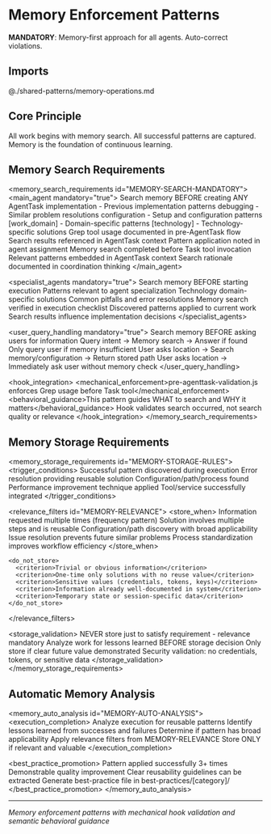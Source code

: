 # Memory Enforcement Patterns

**MANDATORY**: Memory-first approach for all agents. Auto-correct violations.

## Imports
@./shared-patterns/memory-operations.md

## Core Principle

All work begins with memory search. All successful patterns are captured. Memory is the foundation of continuous learning.

## Memory Search Requirements

<memory_search_requirements id="MEMORY-SEARCH-MANDATORY">
  <main_agent mandatory="true">
    <rule>Search memory BEFORE creating ANY AgentTask</rule>
    <topics>
      <topic>implementation - Previous implementation patterns</topic>
      <topic>debugging - Similar problem resolutions</topic>
      <topic>configuration - Setup and configuration patterns</topic>
      <topic>[work_domain] - Domain-specific patterns</topic>
      <topic>[technology] - Technology-specific solutions</topic>
    </topics>
    <evidence>
      <requirement>Grep tool usage documented in pre-AgentTask flow</requirement>
      <requirement>Search results referenced in AgentTask context</requirement>
      <requirement>Pattern application noted in agent assignment</requirement>
    </evidence>
    <validation>
      <check>Memory search completed before Task tool invocation</check>
      <check>Relevant patterns embedded in AgentTask context</check>
      <check>Search rationale documented in coordination thinking</check>
    </validation>
  </main_agent>

  <specialist_agents mandatory="true">
    <rule>Search memory BEFORE starting execution</rule>
    <topics>
      <topic>Patterns relevant to agent specialization</topic>
      <topic>Technology domain-specific solutions</topic>
      <topic>Common pitfalls and error resolutions</topic>
    </topics>
    <validation>
      <check>Memory search verified in execution checklist</check>
      <check>Discovered patterns applied to current work</check>
      <check>Search results influence implementation decisions</check>
    </validation>
  </specialist_agents>

  <user_query_handling mandatory="true">
    <rule>Search memory BEFORE asking users for information</rule>
    <check>Query intent → Memory search → Answer if found</check>
    <check>Only query user if memory insufficient</check>
    <examples>
      <good>User asks location → Search memory/configuration → Return stored path</good>
      <bad>User asks location → Immediately ask user without memory check</bad>
    </examples>
  </user_query_handling>

  <hook_integration>
    <mechanical_enforcement>pre-agenttask-validation.js enforces Grep usage before Task tool</mechanical_enforcement>
    <behavioral_guidance>This pattern guides WHAT to search and WHY it matters</behavioral_guidance>
    <limitation>Hook validates search occurred, not search quality or relevance</limitation>
  </hook_integration>
</memory_search_requirements>

## Memory Storage Requirements

<memory_storage_requirements id="MEMORY-STORAGE-RULES">
  <trigger_conditions>
    <success>Successful pattern discovered during execution</success>
    <failure>Error resolution providing reusable solution</failure>
    <discovery>Configuration/path/process found</discovery>
    <optimization>Performance improvement technique applied</optimization>
    <integration>Tool/service successfully integrated</integration>
  </trigger_conditions>

  <relevance_filters id="MEMORY-RELEVANCE">
    <store_when>
      <criterion>Information requested multiple times (frequency pattern)</criterion>
      <criterion>Solution involves multiple steps and is reusable</criterion>
      <criterion>Configuration/path discovery with broad applicability</criterion>
      <criterion>Issue resolution prevents future similar problems</criterion>
      <criterion>Process standardization improves workflow efficiency</criterion>
    </store_when>

    <do_not_store>
      <criterion>Trivial or obvious information</criterion>
      <criterion>One-time only solutions with no reuse value</criterion>
      <criterion>Sensitive values (credentials, tokens, keys)</criterion>
      <criterion>Information already well-documented in system</criterion>
      <criterion>Temporary state or session-specific data</criterion>
    </do_not_store>
  </relevance_filters>

  <storage_validation>
    <rule>NEVER store just to satisfy requirement - relevance mandatory</rule>
    <rule>Analyze work for lessons learned BEFORE storage decision</rule>
    <rule>Only store if clear future value demonstrated</rule>
    <rule>Security validation: no credentials, tokens, or sensitive data</rule>
  </storage_validation>
</memory_storage_requirements>

## Automatic Memory Analysis

<memory_auto_analysis id="MEMORY-AUTO-ANALYSIS">
  <execution_completion>
    <step>Analyze execution for reusable patterns</step>
    <step>Identify lessons learned from successes and failures</step>
    <step>Determine if pattern has broad applicability</step>
    <step>Apply relevance filters from MEMORY-RELEVANCE</step>
    <step>Store ONLY if relevant and valuable</step>
  </execution_completion>

  <best_practice_promotion>
    <trigger>Pattern applied successfully 3+ times</trigger>
    <trigger>Demonstrable quality improvement</trigger>
    <trigger>Clear reusability guidelines can be extracted</trigger>
    <action>Generate best-practice file in best-practices/[category]/</action>
  </best_practice_promotion>
</memory_auto_analysis>

---
*Memory enforcement patterns with mechanical hook validation and semantic behavioral guidance*
